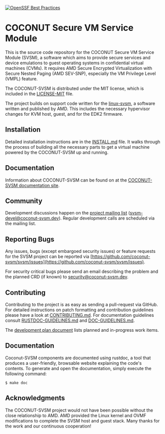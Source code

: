 [![OpenSSF Best Practices](https://www.bestpractices.dev/projects/8914/badge)](https://www.bestpractices.dev/projects/8914)

COCONUT Secure VM Service Module
================================

This is the source code repository for the COCONUT Secure VM Service
Module (SVSM), a software which aims to provide secure services and
device emulations to guest operating systems in confidential virtual
machines (CVMs). It requires AMD Secure Encrypted Virtualization with
Secure Nested Paging (AMD SEV-SNP), especially the VM Privilege Level
(VMPL) feature.

The COCONUT-SVSM is distributed under the MIT license, which is included in the
[LICENSE-MIT](LICENSE-MIT) file.

The project builds on support code written for the [linux-svsm](https://github.com/AMDESE/linux-svsm),
a software written and published by AMD. This includes the necessary
hypervisor changes for KVM host, guest, and for the EDK2 firmware.

Installation
------------

Detailed installation instructions are in the [INSTALL.md](Documentation/docs/installation/INSTALL.md)
file. It walks through the process of building all the necessary parts
to get a virtual machine powered by the COCONUT-SVSM up and running.

Documentation
-------------

Information about COCONUT-SVSM can be found on at the
[COCONUT-SVSM documentation site](https://coconut-svsm.github.io/svsm).

Community
---------

Development discussions happen on the
[project mailing list](https://mail.8bytes.org/cgi-bin/mailman/listinfo/svsm-devel)
(svsm-devel@coconut-svsm.dev). Regular development calls are scheduled via the
mailing list.

Reporting Bugs
--------------

Any issues, bugs (except embargoed security issues) or feature requests
for the SVSM project can be reported via [https://github.com/coconut-svsm/svsm/issues](https://github.com/coconut-svsm/svsm/issues).

For security critical bugs please send an email describing the problem
and the planned CRD (if known) to
[security@coconut-svsm.dev](mailto:security@coconut-svsm.dev).

Contributing
------------

Contributing to the project is as easy as sending a pull-request via
GitHub. For detailed instructions on patch formatting and contribution
guidelines please have a look at [CONTRIBUTING.md](Documentation/docs/developer/CONTRIBUTING.md).
For documentation guidelines consult [RUSTDOC-GUIDELINES.md](Documentation/docs/developer/RUSTDOC-GUIDELINES.md)
and [DOC-GUIDELINES.md](Documentation/docs/developer/DOC-GUIDELINES.md).

The [development plan document](Documentation/docs/developer/DEVELOPMENT-PLAN.md)
lists planned and in-progress work items.

Documentation
-------------

Coconut-SVSM components are documented using rustdoc, a tool that produces
a user-friendly, browsable website explaining the code's contents. To
generate and open the documentation, simply execute the following command:

```
$ make doc
```

Acknowledgments
---------------

The COCONUT-SVSM project would not have been possible without the close
relationship to AMD. AMD provided the Linux kernel and OVMF
modifications to complete the SVSM host and guest stack. Many thanks for the
work and our continuous cooperation!
